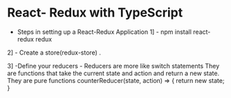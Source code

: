 # React- Redux with TypeScript

-   Steps in setting up a React-Redux Application
    1] - npm install react-redux redux

2] - Create a store(redux-store) .

3] -Define your reducers - Reducers are more like switch statements
They are functions that take the current state and action and return a new state.
They are pure functions
counterReducer(state, action) => {
return new state;
}
